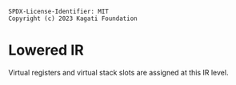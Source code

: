 ```text
SPDX-License-Identifier: MIT
Copyright (c) 2023 Kagati Foundation
```

# Lowered IR
Virtual registers and virtual stack slots are assigned at this IR level.